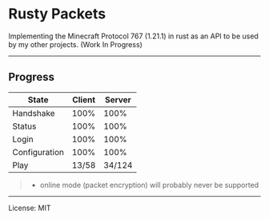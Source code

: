 # Rusty Packets

Implementing the Minecraft Protocol 767 (1.21.1) in rust as an API to be used by my other projects. (Work In Progress)

---

## Progress

| State | Client | Server |
| --- | --- | --- |
| Handshake | 100% | 100% |
| Status | 100% | 100% |
| Login | 100% | 100% |
| Configuration | 100% | 100% |
| Play | 13/58 | 34/124 |

> * online mode (packet encryption) will probably never be supported

---
License: MIT
